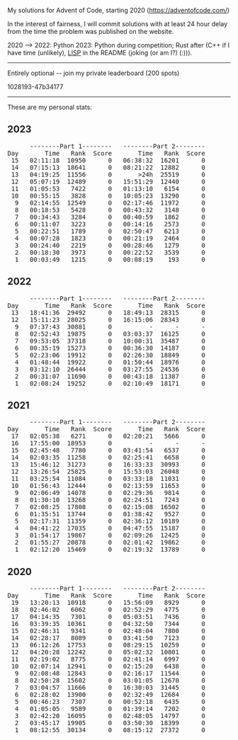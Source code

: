 My solutions for Advent of Code, starting 2020 (https://adventofcode.com/)

In the interest of fairness, I will commit solutions with at least 24 hour delay from the
time the problem was published on the website. 

2020 --> 2022: Python
2023: Python during competition; Rust after (C++ if I have time (unlikely), [LISP](https://xkcd.com/297/)  in the README (joking (or am I?) (:))).

----------------------------------------------------------

Entirely optional -- join my private leaderboard (200 spots)
 
   1028193-47b34177   
   
----------------------------------------------------------

These are my personal stats:

<h2> 2023 </h2>
<pre>
      --------Part 1--------   --------Part 2--------
Day       Time   Rank  Score       Time   Rank  Score
 15   02:11:18  10950      0   06:38:32  16201      0
 14   07:15:13  18641      0   08:21:22  12882      0
 13   04:19:25  11556      0       >24h  25519      0
 12   05:07:19  12489      0   15:51:29  12440      0
 11   01:05:53   7422      0   01:13:10   6154      0
 10   00:55:15   3828      0   10:05:23  13290      0
  9   02:14:55  12549      0   02:17:46  11972      0
  8   00:18:53   5428      0   00:43:32   3148      0
  7   00:34:43   3284      0   00:40:59   1862      0
  6   00:11:07   3223      0   00:14:16   2573      0
  5   00:22:51   1789      0   02:50:47   6213      0
  4   00:07:28   1823      0   00:21:19   2464      0
  3   00:24:40   2219      0   00:28:46   1279      0
  2   00:18:30   3973      0   00:22:52   3539      0
  1   00:03:49   1215      0   00:08:19    193      0
</pre>

<h2> 2022 </h2>
<pre>
      --------Part 1--------   --------Part 2--------
Day       Time   Rank  Score       Time   Rank  Score
 13   18:41:36  29492      0   18:49:13  28315      0
 12   15:11:23  28025      0   16:15:06  28343      0
  9   07:37:43  30881      0          -      -      -
  8   02:52:43  19875      0   03:03:37  16125      0
  7   09:53:05  37318      0   10:00:31  35487      0
  6   00:35:19  15273      0   00:36:30  14187      0
  5   02:23:06  19912      0   02:26:30  18849      0
  4   01:48:44  19922      0   01:50:44  18976      0
  3   03:12:10  26444      0   03:27:55  24536      0
  2   00:31:07  11690      0   00:43:18  11387      0
  1   02:08:24  19252      0   02:10:49  18171      0
</pre>
<h2> 2021 </h2>
<pre>
      --------Part 1--------   --------Part 2--------
Day       Time   Rank  Score       Time   Rank  Score
 17   02:05:38   6271      0   02:20:21   5666      0
 16   17:55:00  18953      0          -      -      -
 15   02:45:48   7780      0   03:41:54   6537      0
 14   02:03:35  11258      0   02:25:41   6658      0
 13   15:46:12  31273      0   16:33:33  30993      0
 12   13:26:54  25825      0   15:53:03  26048      0
 11   03:25:54  11084      0   03:33:18  11031      0
 10   01:56:43  12444      0   02:13:59  11653      0
  9   02:06:49  14078      0   02:29:36   9814      0
  8   01:30:10  13268      0   02:24:51   7243      0
  7   02:08:25  17808      0   02:15:08  16502      0
  6   01:35:51  13744      0   01:38:42   9527      0
  5   02:17:31  11359      0   02:36:12  10189      0
  4   04:41:22  17035      0   04:47:55  15187      0
  3   01:54:17  19867      0   02:09:26  12425      0
  2   01:55:27  20878      0   02:01:42  19862      0
  1   02:12:20  15469      0   02:19:32  13789      0
</pre>  
<h2> 2020 </h2>
<pre>
      --------Part 1--------   --------Part 2--------
Day       Time   Rank  Score       Time   Rank  Score
 19   13:20:13  10918      0   15:56:09   8929      0
 18   02:46:02   6062      0   02:52:29   4775      0
 17   04:14:35   7301      0   05:03:51   7436      0
 16   03:39:35  10361      0   04:32:50   7344      0
 15   02:46:31   9341      0   02:48:04   7800      0
 14   02:28:17   8089      0   03:41:50   7123      0
 13   06:12:26  17753      0   08:29:15  10259      0
 12   04:20:28  12242      0   05:02:32  10801      0
 11   02:19:02   8775      0   02:41:14   6997      0
 10   02:07:14  12941      0   02:15:20   6438      0
  9   02:08:48  12843      0   02:16:17  11544      0
  8   02:50:28  15602      0   03:01:05  12670      0
  7   03:04:57  11666      0   16:30:03  31445      0
  6   02:28:02  13900      0   02:32:49  12684      0
  5   00:46:23   7307      0   00:52:18   6435      0
  4   01:05:05   9589      0   01:39:14   7202      0
  3   02:42:20  16095      0   02:48:05  14797      0
  2   03:45:17  19905      0   03:50:30  18399      0
  1   08:12:55  30134      0   08:15:12  27372      0
</pre>

